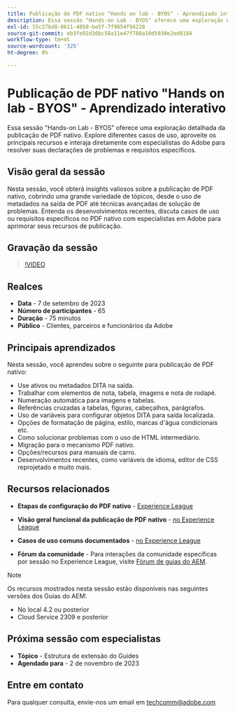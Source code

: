 ```yaml
---
title: Publicação de PDF nativo "Hands on lab - BYOS" - Aprendizado interativo
description: Essa sessão "Hands-on Lab - BYOS" oferece uma exploração detalhada da publicação de PDF nativo. Explore diferentes casos de uso, aproveite os principais recursos e interaja diretamente com especialistas do Adobe para resolver suas declarações de problemas e requisitos específicos.
exl-id: 55c276d8-8611-4050-be5f-7f9854f94228
source-git-commit: eb3fe92d36bc58a11e47f786a10d5938e2ed0184
workflow-type: tm+mt
source-wordcount: '325'
ht-degree: 0%

---
```


# Publicação de PDF nativo &quot;Hands on lab - BYOS&quot; - Aprendizado interativo

Essa sessão &quot;Hands-on Lab - BYOS&quot; oferece uma exploração detalhada da publicação de PDF nativo. Explore diferentes casos de uso, aproveite os principais recursos e interaja diretamente com especialistas do Adobe para resolver suas declarações de problemas e requisitos específicos.

## Visão geral da sessão

Nesta sessão, você obterá insights valiosos sobre a publicação de PDF nativo, cobrindo uma grande variedade de tópicos, desde o uso de metadados na saída de PDF até técnicas avançadas de solução de problemas. Entenda os desenvolvimentos recentes, discuta casos de uso ou requisitos específicos no PDF nativo com especialistas em Adobe para aprimorar seus recursos de publicação.

## Gravação da sessão

>[!VIDEO](https://video.tv.adobe.com/v/3424375/native-pdf-aem-guides?quality=12&learn=on)

## Realces

- **Data** - 7 de setembro de 2023
- **Número de participantes** - 65
- **Duração** - 75 minutos
- **Público** - Clientes, parceiros e funcionários da Adobe

## Principais aprendizados

Nesta sessão, você aprendeu sobre o seguinte para publicação de PDF nativo:

- Use ativos ou metadados DITA na saída.
- Trabalhar com elementos de nota, tabela, imagens e nota de rodapé.
- Numeração automática para imagens e tabelas.
- Referências cruzadas a tabelas, figuras, cabeçalhos, parágrafos.
- Uso de variáveis para configurar objetos DITA para saída localizada.
- Opções de formatação de página, estilo, marcas d&#39;água condicionais etc.
- Como solucionar problemas com o uso de HTML intermediário.
- Migração para o mecanismo PDF nativo.
- Opções/recursos para manuais de carro.
- Desenvolvimentos recentes, como variáveis de idioma, editor de CSS reprojetado e muito mais.


## Recursos relacionados

- **Etapas de configuração do PDF nativo** - [Experience League](https://experienceleague.adobe.com/docs/experience-manager-guides-learn/tutorials/knowledge-base/kb-articles/publishing/configuring-aem-environment-for-native-pdf-publishing.html?lang=en)

- **Visão geral funcional da publicação de PDF nativo** - [no Experience League](https://experienceleague.adobe.com/docs/experience-manager-guides-learn/tutorials/knowledge-base/expert-session/native-pdf-publishing-essentials-feb23.html?lang=en)

- **Casos de uso comuns documentados** - [no Experience League](https://experienceleague.adobe.com/docs/experience-manager-guides-learn/tutorials/install-guide/on-prem-ig/output-gen-config/config-native-pdf-publish/content-styles/stylesheet.html?lang=en)

- **Fórum da comunidade** - Para interações da comunidade específicas por sessão no Experience League, visite  [Fórum de guias do AEM](https://experienceleaguecommunities.adobe.com/t5/experience-manager-guides/bd-p/xml-documentation-discussions).

>[!NOTE]
>
> Os recursos mostrados nesta sessão estão disponíveis nas seguintes versões dos Guias do AEM:
> - No local 4.2 ou posterior
> - Cloud Service 2309 e posterior

## Próxima sessão com especialistas

- **Tópico** - Estrutura de extensão do Guides
- **Agendado para** - 2 de novembro de 2023

## Entre em contato

Para qualquer consulta, envie-nos um email em <techcomm@adobe.com>
